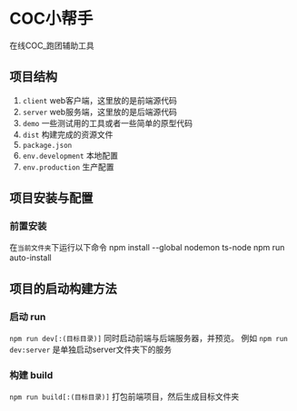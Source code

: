# COC小帮手
在线COC_跑团辅助工具
## 项目结构
1. `client` web客户端，这里放的是前端源代码
2. `server` web服务端，这里放的是后端源代码
3. `demo` 一些测试用的工具或者一些简单的原型代码
4. `dist` 构建完成的资源文件
5. `package.json`
6. `env.development` 本地配置
7. `env.production` 生产配置

## 项目安装与配置
### 前置安装
在`当前文件夹`下运行以下命令
  npm install --global nodemon ts-node
  npm run auto-install

## 项目的启动构建方法
### 启动 run
`npm run dev[:(目标目录)]`
  同时启动前端与后端服务器，并预览。
  例如 `npm run dev:server` 是单独启动server文件夹下的服务
### 构建 build
`npm run build[:(目标目录)]`
  打包前端项目，然后生成目标文件夹



